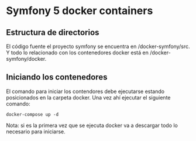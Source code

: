 # Symfony 5 docker containers

## Estructura de directorios

El código fuente el proyecto symfony se encuentra en /docker-symfony/src.
Y todo lo relacionado con los contenedores docker está en /docker-symfony/docker.

## Iniciando los contenedores
El comando para iniciar los contendores debe ejecutarse estando posicionados en la carpeta docker.
Una vez ahí ejecutar el siguiente comando:
~~~
docker-compose up -d
~~~

Nota: si es la primera vez que se ejecuta docker va a descargar todo lo necesario para iniciarse.


